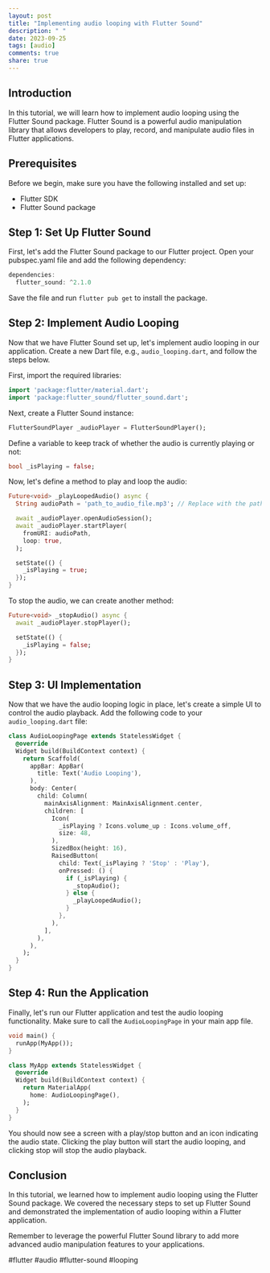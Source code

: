 ```yaml
---
layout: post
title: "Implementing audio looping with Flutter Sound"
description: " "
date: 2023-09-25
tags: [audio]
comments: true
share: true
---
```


## Introduction

In this tutorial, we will learn how to implement audio looping using the Flutter Sound package. Flutter Sound is a powerful audio manipulation library that allows developers to play, record, and manipulate audio files in Flutter applications.

## Prerequisites

Before we begin, make sure you have the following installed and set up:

- Flutter SDK
- Flutter Sound package

## Step 1: Set Up Flutter Sound

First, let's add the Flutter Sound package to our Flutter project. Open your pubspec.yaml file and add the following dependency:

```dart
dependencies:
  flutter_sound: ^2.1.0
```

Save the file and run `flutter pub get` to install the package.

## Step 2: Implement Audio Looping

Now that we have Flutter Sound set up, let's implement audio looping in our application. Create a new Dart file, e.g., `audio_looping.dart`, and follow the steps below.

First, import the required libraries:

```dart
import 'package:flutter/material.dart';
import 'package:flutter_sound/flutter_sound.dart';
```

Next, create a Flutter Sound instance:

```dart
FlutterSoundPlayer _audioPlayer = FlutterSoundPlayer();
```

Define a variable to keep track of whether the audio is currently playing or not:

```dart
bool _isPlaying = false;
```

Now, let's define a method to play and loop the audio:

```dart
Future<void> _playLoopedAudio() async {
  String audioPath = 'path_to_audio_file.mp3'; // Replace with the path to your audio file

  await _audioPlayer.openAudioSession();
  await _audioPlayer.startPlayer(
    fromURI: audioPath,
    loop: true,
  );

  setState(() {
    _isPlaying = true;
  });
}
```

To stop the audio, we can create another method:

```dart
Future<void> _stopAudio() async {
  await _audioPlayer.stopPlayer();

  setState(() {
    _isPlaying = false;
  });
}
```

## Step 3: UI Implementation

Now that we have the audio looping logic in place, let's create a simple UI to control the audio playback. Add the following code to your `audio_looping.dart` file:

```dart
class AudioLoopingPage extends StatelessWidget {
  @override
  Widget build(BuildContext context) {
    return Scaffold(
      appBar: AppBar(
        title: Text('Audio Looping'),
      ),
      body: Center(
        child: Column(
          mainAxisAlignment: MainAxisAlignment.center,
          children: [
            Icon(
              _isPlaying ? Icons.volume_up : Icons.volume_off,
              size: 48,
            ),
            SizedBox(height: 16),
            RaisedButton(
              child: Text(_isPlaying ? 'Stop' : 'Play'),
              onPressed: () {
                if (_isPlaying) {
                  _stopAudio();
                } else {
                  _playLoopedAudio();
                }
              },
            ),
          ],
        ),
      ),
    );
  }
}
```

## Step 4: Run the Application

Finally, let's run our Flutter application and test the audio looping functionality. Make sure to call the `AudioLoopingPage` in your main app file.

```dart
void main() {
  runApp(MyApp());
}

class MyApp extends StatelessWidget {
  @override
  Widget build(BuildContext context) {
    return MaterialApp(
      home: AudioLoopingPage(),
    );
  }
}
```

You should now see a screen with a play/stop button and an icon indicating the audio state. Clicking the play button will start the audio looping, and clicking stop will stop the audio playback.

## Conclusion

In this tutorial, we learned how to implement audio looping using the Flutter Sound package. We covered the necessary steps to set up Flutter Sound and demonstrated the implementation of audio looping within a Flutter application.

Remember to leverage the powerful Flutter Sound library to add more advanced audio manipulation features to your applications.

#flutter #audio #flutter-sound #looping